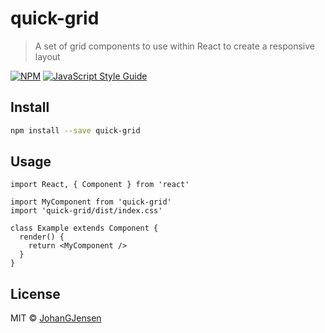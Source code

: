 # quick-grid

> A set of grid components to use within React to create a responsive layout

[![NPM](https://img.shields.io/npm/v/quick-grid.svg)](https://www.npmjs.com/package/quick-grid) [![JavaScript Style Guide](https://img.shields.io/badge/code_style-standard-brightgreen.svg)](https://standardjs.com)

## Install

```bash
npm install --save quick-grid
```

## Usage

```tsx
import React, { Component } from 'react'

import MyComponent from 'quick-grid'
import 'quick-grid/dist/index.css'

class Example extends Component {
  render() {
    return <MyComponent />
  }
}
```

## License

MIT © [JohanGJensen](https://github.com/JohanGJensen)

